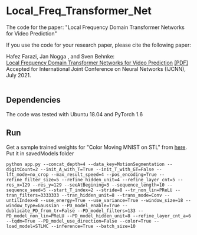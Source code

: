 # Local_Freq_Transformer_Net

The code for the paper: "Local Frequency Domain Transformer Networks for Video Prediction"

If you use the code for your research paper, please cite the following paper:
<p>
  Hafez Farazi<b></b>, Jan Nogga , and Sven Behnke:<br>
  <a href="https://arxiv.org/pdf/2105.04637.pdf"><u>Local Frequency Domain Transformer Networks for Video Prediction</u></a>&nbsp;<a href="https://arxiv.org/pdf/2105.04637.pdf">[PDF]</a><br>
  Accepted for International Joint Conference on Neural Networks (IJCNN), July 2021. <br><b></b><br>
</p>

## Dependencies
The code was tested with Ubuntu 18.04 and PyTorch 1.6

## Run
Get a sample trained weights for "Color Moving MNIST on STL" from [here](https://drive.google.com/file/d/1-foTNMURdmDCC-nl3mrVDJ0HDvWfqY05/view?usp=sharing).\
Put it in savedModels folder

```
python app.py --concat_depth=4 --data_key=MotionSegmentation --digitCount=2 --init_A_with_T=True --init_T_with_GT=False --lft_mode=no_crop --max_result_speed=4 --pos_encoding=True --refine_filter_size=5 --refine_hidden_unit=4 --refine_layer_cnt=5 --res_x=129 --res_y=129 --seeAtBegining=3 --sequence_length=10 --sequence_seed=5 --start_T_index=2 --stride=8 --tr_non_lin=PReLU --tran_filters=3333333 --tran_hidden_unit=8 --trans_mode=Conv --untilIndex=8 --use_energy=True --use_variance=True --window_size=18 --window_type=Gaussian --PD_model_enable=True --dublicate_PD_from_tr=False --PD_model_filters=133 --PD_model_non_lin=PReLU --PD_model_hidden_unit=8 --refine_layer_cnt_a=6 --tqdm=True --PD_model_use_direction=False --color=True --load_model=STLMC --inference=True --batch_size=10
```
